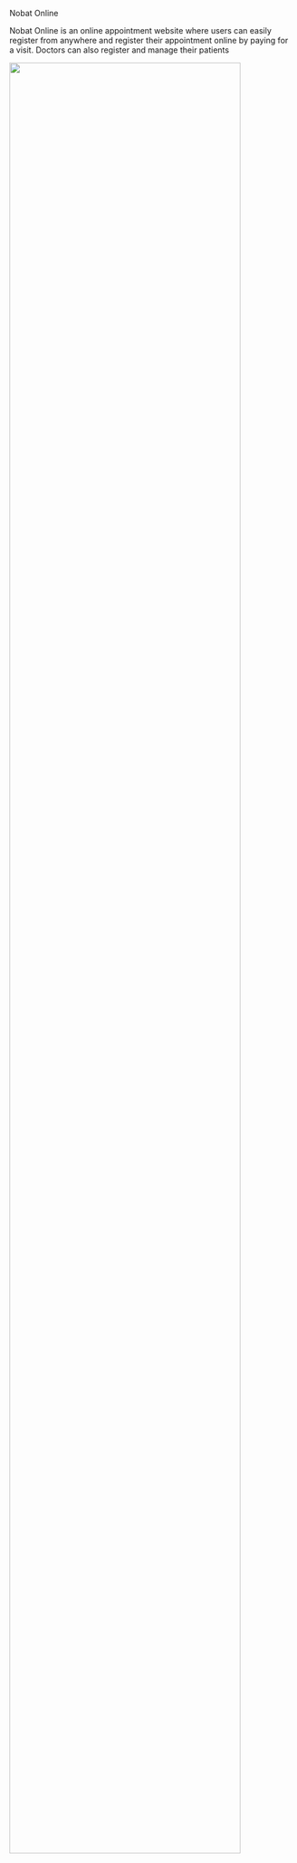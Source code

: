 Nobat Online

Nobat Online is an online appointment website where users can easily register from anywhere and register their appointment online by paying for a visit.
Doctors can also register and manage their patients


<img src="https://user-images.githubusercontent.com/91365831/164983286-589455b2-2567-414a-bd0d-0289da4d2463.png" width="90%"></img> 
